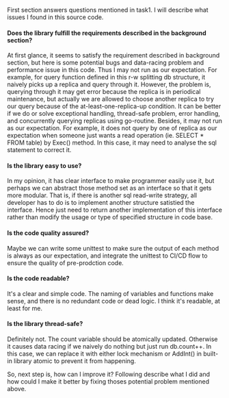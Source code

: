 
First section answers questions mentioned in task1. I will describe what issues I found
in this source code.

#### Does the library fulfill the requirements described in the background section?
At first glance, it seems to satisfy the requirement described in background section,
but here is some potential bugs and data-racing problem and performance issue in this code.
Thus I may not run as our expectation. For example, for query function defined in this
r-w splitting db structure, it naively picks up a replica and query through it. However,
the problem is, querying through it may get error because the replica is in periodical
maintenance, but actually we are allowed to choose another replica to try our query because
of the at-least-one-replica-up condition.
It can be better if we do or solve exceptional handling, thread-safe problem, error handling,
and concurrently querying replicas using go-routine.
Besides, it may not run as our expectation. For example, it does not query by one of replica
as our expectation when someone just wants a read operation (ie. SELECT * FROM table) by
Exec() method. In this case, it may need to analyse the sql statement to correct it.

#### Is the library easy to use?
In my opinion, it has clear interface to make programmer easily use it, but perhaps
we can abstract those method set as an interface so that it gets more modular. That is,
if there is another sql read-write strategy, all developer has to do is to implement another
structure satistied the interface. Hence just need to return another implementation of
this interface rather than modify the usage or type of specified structure in code base.

#### Is the code quality assured?
Maybe we can write some unittest to make sure the output of each method is always as
our expectation, and integrate the unittest to CI/CD flow to ensure the quality of
pre-prodction code.

#### Is the code readable?
It's a clear and simple code. The naming of variables and functions make sense, and
there is no redundant code or dead logic. I think it's readable, at least for me.

#### Is the library thread-safe?
Definitely not. The count variable should be atomically updated. Otherwise it causes
data racing if we naively do nothing but just run db.count++. In this case, we can
replace it with either lock mechanism or AddInt() in built-in library atomic to prevent
it from happening.

So, next step is, how can I improve it? Following describe what I did and how could
I make it better by fixing thoses potential problem mentioned above.

